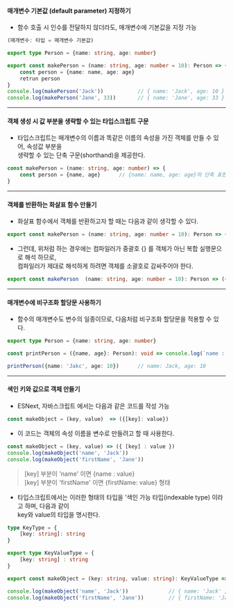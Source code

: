 #### 매개변수 기본값 (default parameter) 지정하기

- 함수 호출 시 인수를 전달하지 않더라도, 매개변수에 기본값을 지정 가능

```typeScript
(매개변수: 타입 = 매개변수 기본값)
```

```typeScript
export type Person = {name: string, age: number}

export const makePerson = (name: string, age: number = 10): Person => {
    const person = {name: name, age: age}
    retrun person
}
console.log(makePerson('Jack'))           // { name: 'Jack', age: 10 }
console.log(makePerson('Jane', 33))       // { name: 'Jane', age: 33 }
```


***

#### 객체 생성 시 값 부분을 생략할 수 있는 타입스크립트 구문

- 타입스크립트는 매개변수의 이름과 똑같은 이름의 속성을 가진 객체를 만들 수 있어, 속성값 부분을  
  생략할 수 있는 단축 구문(shorthand)을 제공한다.
  
```typeScript
const makePerson = (name: string, age: number) => {
    const person = {name, age}      // {name: name, age: age}의 단축 표현
}
```


***


#### 객체를 반환하는 화살표 함수 만들기

- 화살표 함수에서 객체를 반환하고자 할 때는 다음과 같이 생각할 수 있다.

```typeScript
export const makePerson = (name: string, age: number = 10): Person => {name, age}
```

- 그런데, 위처럼 하는 경우에는 컴파일러가 중괄호 {} 를 객체가 아닌 복합 실행문으로 해석 하므로,  
  컴파일러가 제대로 해석하게 하려면 객체를 소괄호로 감싸주어야 한다.
  
```typeScript
export const makePerson  (name: string, age: number = 10): Person => ({name, age})
```


***


#### 매개변수에 비구조화 할당문 사용하기

- 함수의 매개변수도 변수의 일종이므로, 다음처럼 비구조화 할당문을 적용할 수 있다.

```typeScript
export type Person = {name: string, age: number}

const printPerson = ({name, age}: Person): void => console.log(`name : ${name}, age: ${age}`)

printPerson({name: 'Jakc', age: 10})      // name: Jack, age: 10 
```


***


#### 색인 키와 값으로 객체 만들기

- ESNext, 자바스크립트 에서는 다음과 같은 코드를 작성 가능

```typeScript
const makeObject = (key, value)  => ({[key]: value})
```

- 이 코드는 객체의 속성 이름을 변수로 만들려고 할 때 사용한다. 

```typeScript
const makeObject = (key, value) => ({ [key] : value })
console.log(makeObject('name', 'Jack'))
console.log(makeObject('firstName', 'Jane'))
```
> [key] 부분이 'name' 이면 {name : value}  
  [key] 부분이 'firstName' 이면 {firstName: value} 형태
  
- 타입스크립트에서는 이러한 형태의 타입을 '색인 가능 타입(indexable type) 이라고 하며, 다음과 같이  
  key와 value의 타입을 명시한다.
  
```typeScript
type KeyType = {
    [key: string]: string 
}
```

```typeScript
export type KeyValueType = {
    [key: string] : string
}

export const makeObject = (key: string, value: string): KeyValueType => ({[key]: value})

console.log(makeObject('name', 'Jack'))             // { name: 'Jack' }
console.log(makeObject('firstName', 'Jane'))        // { firstName: 'Jane' }
```

